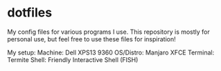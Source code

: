 # dotfiles
My config files for various programs I use. This repository is mostly for personal use, but feel free to use these files for inspiration!

My setup:
  Machine: Dell XPS13 9360
  OS/Distro: Manjaro XFCE
  Terminal: Termite
  Shell: Friendly Interactive Shell (FISH)
  
